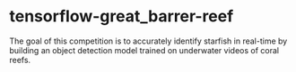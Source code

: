 # tensorflow-great_barrer-reef
The goal of this competition is to accurately identify starfish in real-time by building an object detection model trained on underwater videos of coral reefs.

